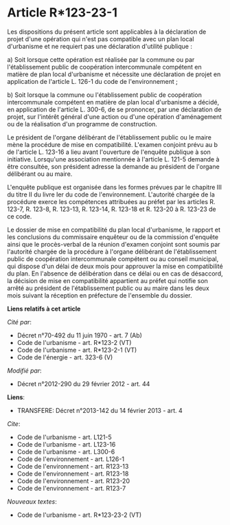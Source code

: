 # Article R*123-23-1

Les dispositions du présent article sont applicables à la déclaration de projet d'une opération qui n'est pas compatible avec
un plan local d'urbanisme et ne requiert pas une déclaration d'utilité publique : 

a) Soit lorsque cette opération est réalisée par la commune ou par l'établissement public de coopération intercommunale
compétent en matière de plan local d'urbanisme et nécessite une déclaration de projet en application de l'article L. 126-1 du
code de l'environnement ; 

b) Soit lorsque la commune ou l'établissement public de coopération intercommunale compétent en matière de plan local
d'urbanisme a décidé, en application de l'article L. 300-6, de se prononcer, par une déclaration de projet, sur l'intérêt
général d'une action ou d'une opération d'aménagement ou de la réalisation d'un programme de construction. 

Le président de l'organe délibérant de l'établissement public ou le maire mène la procédure de mise en compatibilité.
L'examen conjoint prévu au b de l'article L. 123-16 a lieu avant l'ouverture de l'enquête publique à son initiative.
Lorsqu'une association mentionnée à l'article L. 121-5 demande à être consultée, son président adresse la demande au
président de l'organe délibérant ou au maire.

L'enquête publique est organisée dans les formes prévues par le chapitre III du titre II du livre Ier du code de
l'environnement. L'autorité chargée de la procédure exerce les compétences attribuées au préfet par les articles R. 123-7, R.
123-8, R. 123-13, R. 123-14, R. 123-18 et R. 123-20 à R. 123-23 de ce code. 

Le dossier de mise en compatibilité du plan local d'urbanisme, le rapport et les conclusions du commissaire enquêteur ou de
la commission d'enquête ainsi que le procès-verbal de la réunion d'examen conjoint sont soumis par l'autorité chargée de la
procédure à l'organe délibérant de l'établissement public de coopération intercommunale compétent ou au conseil municipal,
qui dispose d'un délai de deux mois pour approuver la mise en compatibilité du plan. En l'absence de délibération dans ce
délai ou en cas de désaccord, la décision de mise en compatibilité appartient au préfet qui notifie son arrêté au président
de l'établissement public ou au maire dans les deux mois suivant la réception en préfecture de l'ensemble du dossier.

**Liens relatifs à cet article**

_Cité par_:

  - Décret n°70-492 du 11 juin 1970 - art. 7 (Ab)
  - Code de l'urbanisme - art. R*123-2 (VT)
  - Code de l'urbanisme - art. R*123-2-1 (VT)
  - Code de l'énergie - art. 323-6 (V)

_Modifié par_:

  - Décret n°2012-290 du 29 février 2012 - art. 44

**Liens**:

  - TRANSFERE: Décret n°2013-142 du 14 février 2013 - art. 4

_Cite_:

  - Code de l'urbanisme - art. L121-5
  - Code de l'urbanisme - art. L123-16
  - Code de l'urbanisme - art. L300-6
  - Code de l'environnement - art. L126-1
  - Code de l'environnement - art. R123-13
  - Code de l'environnement - art. R123-18
  - Code de l'environnement - art. R123-20
  - Code de l'environnement - art. R123-7

_Nouveaux textes_:

  - Code de l'urbanisme - art. R*123-23-2 (VT)
